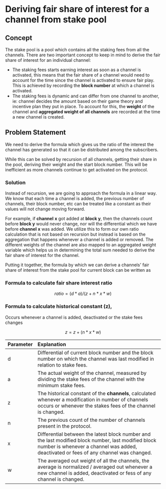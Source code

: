 # Deriving fair share of interest for a channel from stake pool

## Concept

The stake pool is a pool which contains all the staking fees from all the channels. There are two important concept to keep in mind to derive the fair share of interest for an individual channel:

* The staking fees starts earning interest as soon as a channel is activated, this means that the fair share of a channel would need to account for the time since the channel is activated to ensure fair play. This is achieved by recording the **block number** at which a channel is activated.
* The staking fees is dynamic and can differ from one channel to another, ie: channel decides the amount based on their game theory and incentive plan they put in place. To account for this, the **weight** of the channel and **aggregated weight of all channels** are recorded at the time a new channel is created.

## Problem Statement

We need to derive the formula which gives us the ratio of the interest the channel has generated so that it can be distributed among the subscribers. 

While this can be solved by recursion of all channels, getting their share in the pool, deriving their weight  and the start block number. This will be inefficient as more channels continue to get activated on the protocol. 

### Solution

Instead of recursion, we are going to approach the formula in a linear way. We know that each time a channel is added, the previous number of channels, their block number, etc can be treated like a constant as their values will not change moving forward. 

For example, if **channel** **x** got added at **block y**, then the channels count before **block y** would never change, nor will the differential which we have before **channel** **x** was added. We utilize this to form our own ratio calculation that is not based on recursion but instead is based on the aggregation that happens whenever a channel is added or removed. The different weights of the channel are also mapped to an aggregated weight variable which helps us in determining the total sum needed to derive the fair share of interest for the channel.

Putting it together, the formula by which we can derive a channels' fair share of interest from the stake pool for current block can be written as

### Formula to calculate fair share interest ratio

$$
ratio = (d * a) / (z + n * x  *w)
$$

### Formula to calculate historical constant \(z\), 

Occurs whenever a channel is added, deactivated or the stake fees changes

$$
z = z + (n * x  * w)
$$

| Parameter | Explanation |
| :--- | :--- |
| d | Differential of current block number and the block number on which the channel was last modified in relation to stake fees. |
| a | The actual weight of the channel, measured by dividing the stake fees of the channel with the minimum stake fees. |
| z | The historical constant of the **channels**, calculated whenever a modification in number of channels occurs or whenever  the stakes fees of the channel is changed. |
| n | The previous count of the number of channels present in the protocol. |
| x | Differential between the latest block number and the last modified block number, last modified block number is whenever a  channel was added, deactivated or fees of any channel was changed. |
| w | The averaged out weight of all the channels, the average is normalized / averaged out whenever a new channel is added, deactivated or fess of any channel is changed. |

